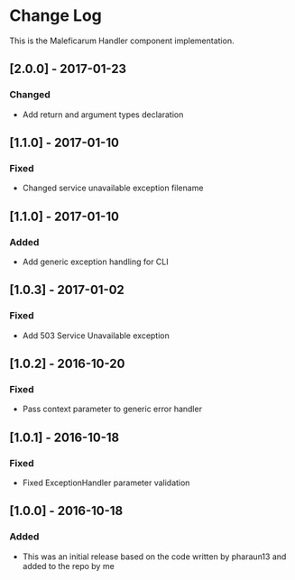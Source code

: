 # Change Log
This is the Maleficarum Handler component implementation. 

## [2.0.0] - 2017-01-23
### Changed
- Add return and argument types declaration

## [1.1.0] - 2017-01-10
### Fixed
- Changed service unavailable exception filename

## [1.1.0] - 2017-01-10
### Added
- Add generic exception handling for CLI

## [1.0.3] - 2017-01-02
### Fixed
- Add 503 Service Unavailable exception

## [1.0.2] - 2016-10-20
### Fixed
- Pass context parameter to generic error handler

## [1.0.1] - 2016-10-18
### Fixed
- Fixed ExceptionHandler parameter validation

## [1.0.0] - 2016-10-18
### Added
- This was an initial release based on the code written by pharaun13 and added to the repo by me
